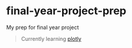 # final-year-project-prep
My prep for final year project
> Currently learning [plotly](https://plotly.com/python/line-charts/)
